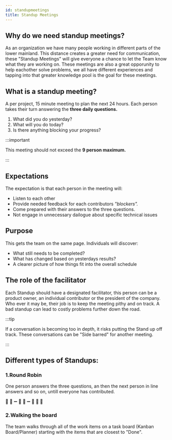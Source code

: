 ```yaml
---
id: standupmeetings
title: Standup Meetings
---
```


## Why do we need standup meetings?

As an organization we have many people working in different parts of the lower mainland. This distance creates a greater need for communication, these "Standup Meetings" will give everyone a chance to let the Team know what they are working on. These meetings are also a great opporunity to help eachother solve problems, we all have different experiences and tapping into that greater knowledge pool is the goal for these meetings.

## What is a standup meeting?
A per project, 15 minute meeting to plan the next 24 hours. Each person takes their turn answering the **three daily questions.**

1. What did you do yesterday?
2. What will you do today?
3. Is there anything blocking your progress?

:::important

This meeting should not exceed the **9 person maximum.**

:::


## Expectations
The expectation is that each person in the meeting will:

* Listen to each other
* Provide needed feedback for each contributors *"blockers".*
* Come prepared with their answers to the three questions.
* Not engage in unnecessary dailogue about specific technical issues

## Purpose
This gets the team on the same page. Individuals will discover:

* What still needs to be completed?
* What has changed based on yesterdays results?
* A clearer picture of how things fit into the overall schedule
<!-- This should talk about scrum somehow but we are not there yet-->

## The role of the facilitator
Each Standup should have a designated facilitator, this person can be a product owner, an individual contributor or the president of the company. Who ever it may be, their job is to keep the meeting pithy and on track. A bad standup can lead to costly problems further down the road.

:::tip

If a conversation is becoming too in depth, it risks putting the Stand up off track. These conversations can be "Side barred" for another meeting.

:::

## Different types of Standups:

### 1.Round Robin
One person answers the three questions, an then the next person in line answers and so on, untill everyone has contributed.

:man: :speech_balloon: :heavy_minus_sign: :woman: :speech_balloon: :heavy_minus_sign: :man: :speech_balloon: :100:

### 2.Walking the board
The team walks through all of the work items on a task board (Kanban Board/Planner) starting with the items that are closest to "Done". 